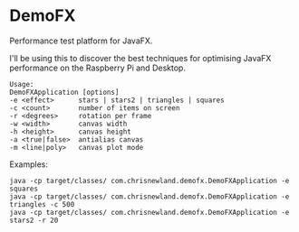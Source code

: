 # DemoFX
Performance test platform for JavaFX.

I'll be using this to discover the best techniques for optimising JavaFX performance on the Raspberry Pi and Desktop.
```
Usage:
DemoFXApplication [options]
-e <effect>      stars | stars2 | triangles | squares
-c <count>       number of items on screen
-r <degrees>     rotation per frame
-w <width>       canvas width
-h <height>      canvas height
-a <true|false>  antialias canvas
-m <line|poly>   canvas plot mode
```
Examples:
```
java -cp target/classes/ com.chrisnewland.demofx.DemoFXApplication -e squares
java -cp target/classes/ com.chrisnewland.demofx.DemoFXApplication -e triangles -c 500
java -cp target/classes/ com.chrisnewland.demofx.DemoFXApplication -e stars2 -r 20
```
